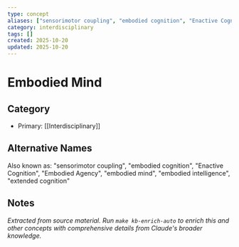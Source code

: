 ```yaml
---
type: concept
aliases: ["sensorimotor coupling", "embodied cognition", "Enactive Cognition", "Embodied Agency", "embodied mind", "embodied intelligence", "extended cognition"]
category: interdisciplinary
tags: []
created: 2025-10-20
updated: 2025-10-20
---
```


# Embodied Mind

## Category

- Primary: [[Interdisciplinary]]

## Alternative Names

Also known as: "sensorimotor coupling", "embodied cognition", "Enactive Cognition", "Embodied Agency", "embodied mind", "embodied intelligence", "extended cognition"

## Notes

*Extracted from source material. Run `make kb-enrich-auto` to enrich this and other concepts with comprehensive details from Claude's broader knowledge.*
